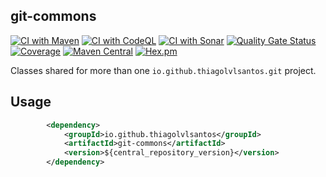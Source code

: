 ## git-commons

[![CI with Maven](https://github.com/thiagolvlsantos/git-commons/actions/workflows/maven.yml/badge.svg)](https://github.com/thiagolvlsantos/git-commons/actions/workflows/maven.yml)
[![CI with CodeQL](https://github.com/thiagolvlsantos/git-commons/actions/workflows/codeql.yml/badge.svg)](https://github.com/thiagolvlsantos/git-commons/actions/workflows/codeql.yml)
[![CI with Sonar](https://github.com/thiagolvlsantos/git-commons/actions/workflows/sonar.yml/badge.svg)](https://github.com/thiagolvlsantos/git-commons/actions/workflows/sonar.yml)
[![Quality Gate Status](https://sonarcloud.io/api/project_badges/measure?project=thiagolvlsantos_git-commons&metric=alert_status)](https://sonarcloud.io/dashboard?id=thiagolvlsantos_git-commons)
[![Coverage](https://sonarcloud.io/api/project_badges/measure?project=thiagolvlsantos_git-commons&metric=coverage)](https://sonarcloud.io/dashboard?id=thiagolvlsantos_git-commons)
[![Maven Central](https://maven-badges.herokuapp.com/maven-central/io.github.thiagolvlsantos/git-commons/badge.svg)](https://repo1.maven.org/maven2/io/github/thiagolvlsantos/git-commons/)
[![Hex.pm](https://img.shields.io/hexpm/l/plug.svg)](http://www.apache.org/licenses/LICENSE-2.0)



Classes shared for more than one `io.github.thiagolvlsantos.git` project.

## Usage

```xml
		<dependency>
			<groupId>io.github.thiagolvlsantos</groupId>
			<artifactId>git-commons</artifactId>
			<version>${central_repository_version}</version>
		</dependency>
```
